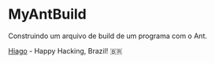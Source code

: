 # MyAntBuild
Construindo um arquivo de build de um programa com o Ant.

[Hiago](https://github.com/hiagop) - Happy Hacking, Brazil! :brazil: 
